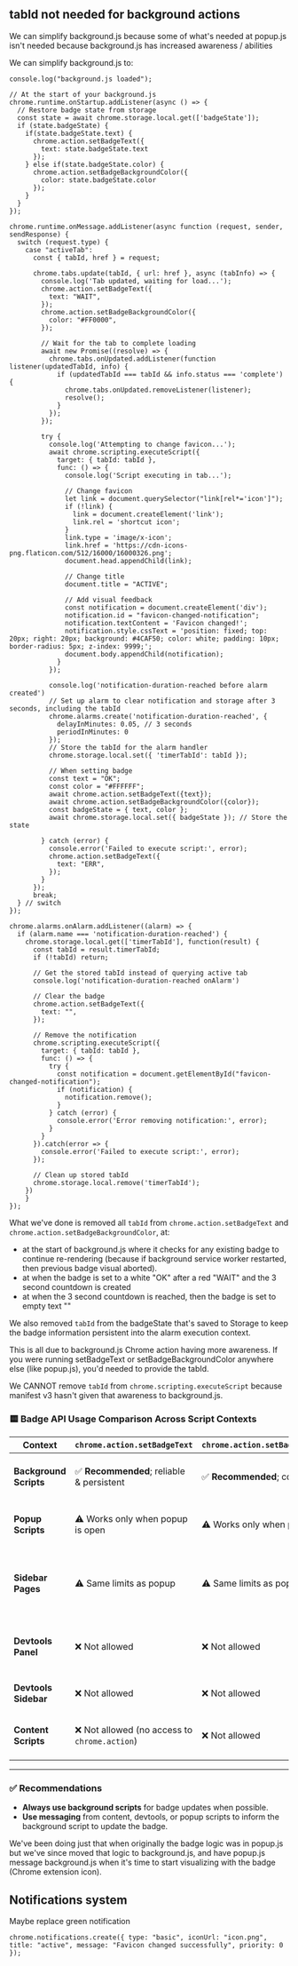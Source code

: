 ## tabId not needed for background actions

We can simplify background.js because some of what's needed at popup.js isn't needed because background.js has increased awareness / abilities

We can simplify background.js to:
```
console.log("background.js loaded");

// At the start of your background.js
chrome.runtime.onStartup.addListener(async () => {
  // Restore badge state from storage
  const state = await chrome.storage.local.get(['badgeState']);
  if (state.badgeState) {
    if(state.badgeState.text) {
      chrome.action.setBadgeText({
        text: state.badgeState.text
      });
    } else if(state.badgeState.color) {
      chrome.action.setBadgeBackgroundColor({
        color: state.badgeState.color
      });
    }
  }
});

chrome.runtime.onMessage.addListener(async function (request, sender, sendResponse) {
  switch (request.type) {
    case "activeTab":
      const { tabId, href } = request;

      chrome.tabs.update(tabId, { url: href }, async (tabInfo) => {
        console.log('Tab updated, waiting for load...');
        chrome.action.setBadgeText({
          text: "WAIT",
        });
        chrome.action.setBadgeBackgroundColor({
          color: "#FF0000",
        });

        // Wait for the tab to complete loading
        await new Promise((resolve) => {
          chrome.tabs.onUpdated.addListener(function listener(updatedTabId, info) {
            if (updatedTabId === tabId && info.status === 'complete') {
              chrome.tabs.onUpdated.removeListener(listener);
              resolve();
            }
          });
        });

        try {
          console.log('Attempting to change favicon...');
          await chrome.scripting.executeScript({
            target: { tabId: tabId },
            func: () => {
              console.log('Script executing in tab...');

              // Change favicon
              let link = document.querySelector("link[rel*='icon']");
              if (!link) {
                link = document.createElement('link');
                link.rel = 'shortcut icon';
              }
              link.type = 'image/x-icon';
              link.href = 'https://cdn-icons-png.flaticon.com/512/16000/16000326.png';
              document.head.appendChild(link);

              // Change title
              document.title = "ACTIVE";

              // Add visual feedback
              const notification = document.createElement('div');
              notification.id = "favicon-changed-notification";
              notification.textContent = 'Favicon changed!';
              notification.style.cssText = 'position: fixed; top: 20px; right: 20px; background: #4CAF50; color: white; padding: 10px; border-radius: 5px; z-index: 9999;';
              document.body.appendChild(notification);
            }
          });

          console.log('notification-duration-reached before alarm created')
          // Set up alarm to clear notification and storage after 3 seconds, including the tabId
          chrome.alarms.create('notification-duration-reached', {
            delayInMinutes: 0.05, // 3 seconds
            periodInMinutes: 0
          });
          // Store the tabId for the alarm handler
          chrome.storage.local.set({ 'timerTabId': tabId });

          // When setting badge
          const text = "OK";
          const color = "#FFFFFF";
          await chrome.action.setBadgeText({text});
          await chrome.action.setBadgeBackgroundColor({color});
          const badgeState = { text, color };
          await chrome.storage.local.set({ badgeState }); // Store the state

        } catch (error) {
          console.error('Failed to execute script:', error);
          chrome.action.setBadgeText({
            text: "ERR",
          });
        }
      });
      break;
  } // switch
});

chrome.alarms.onAlarm.addListener((alarm) => {
  if (alarm.name === 'notification-duration-reached') {
    chrome.storage.local.get(['timerTabId'], function(result) {
      const tabId = result.timerTabId;
      if (!tabId) return;

	  // Get the stored tabId instead of querying active tab
      console.log('notification-duration-reached onAlarm')
      
      // Clear the badge
      chrome.action.setBadgeText({
        text: "",
      });

      // Remove the notification
      chrome.scripting.executeScript({
        target: { tabId: tabId },
        func: () => {
          try {
            const notification = document.getElementById("favicon-changed-notification");
            if (notification) {
              notification.remove();
            }
          } catch (error) {
            console.error('Error removing notification:', error);
          }
        }
      }).catch(error => {
        console.error('Failed to execute script:', error);
      });

      // Clean up stored tabId
      chrome.storage.local.remove('timerTabId');
    })
    }
});
```

What we've done is removed all `tabId` from `chrome.action.setBadgeText` and `chrome.action.setBadgeBackgroundColor`, at: 
- at the start of background.js where it checks for any existing badge to continue re-rendering (because if background service worker restarted, then previous badge visual aborted).
- at when the badge is set to a white "OK" after a red "WAIT" and the 3 second countdown is created
- at when the 3 second countdown is reached, then the badge is set to empty text ""

We also removed `tabId` from the badgeState that's saved to Storage to keep the badge information persistent into the alarm execution context.

This is all due to background.js Chrome action having more awareness. If you were running setBadgeText or setBadgeBackgroundColor anywhere else (like popup.js), you'd needed to provide the tabId.

We CANNOT remove `tabId` from `chrome.scripting.executeScript` because manifest v3 hasn't given that awareness to background.js.

### 🟨 Badge API Usage Comparison Across Script Contexts

|**Context**|`chrome.action.setBadgeText`|`chrome.action.setBadgeBackgroundColor`|Notes|
|---|---|---|---|
|**Background Scripts**|✅ **Recommended**; reliable & persistent|✅ **Recommended**; consistent updates|Can respond to events and persist state across sessions|
|**Popup Scripts**|⚠️ Works only when popup is open|⚠️ Works only when popup is open|Temporary; updates may disappear after popup closes|
|**Sidebar Pages**|⚠️ Same limits as popup|⚠️ Same limits as popup|Sidebar behaves like a persistent popup but still within extension UI|
|**Devtools Panel**|❌ Not allowed|❌ Not allowed|No access to `chrome.action.*` APIs in DevTools context|
|**Devtools Sidebar**|❌ Not allowed|❌ Not allowed|Same restriction as DevTools panel|
|**Content Scripts**|❌ Not allowed (no access to `chrome.action`)|❌ Not allowed|Must message background script to update badge|

---

### ✅ Recommendations

- **Always use background scripts** for badge updates when possible.
- **Use messaging** from content, devtools, or popup scripts to inform the background script to update the badge.

We've been doing just that when originally the badge logic was in popup.js but we've since moved that logic to background.js, and have popup.js message background.js when it's time to start visualizing with the badge (Chrome extension icon).

## Notifications system

Maybe replace green notification
```
chrome.notifications.create({ type: "basic", iconUrl: "icon.png", title: "active", message: "Favicon changed successfully", priority: 0 });
```

